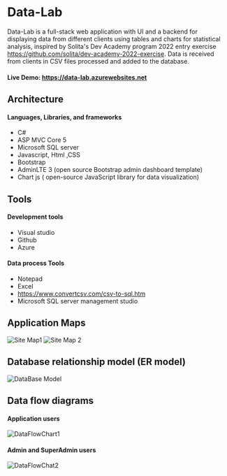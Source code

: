 # Data-Lab
Data-Lab is a full-stack web application with UI and a backend for displaying data from different clients using tables and charts for statistical analysis,
inspired by Solita's Dev Academy program 2022 entry exercise https://github.com/solita/dev-academy-2022-exercise.
Data is received from clients in CSV files processed and added to the database.

#### Live Demo: https://data-lab.azurewebsites.net

## Architecture
#### Languages, Libraries, and frameworks
- C#
- ASP MVC Core 5
- Microsoft SQL server
- Javascript, Html ,CSS
- Bootstrap
- AdminLTE 3 (open source Bootstrap admin dashboard template)
- Chart js ( open-source JavaScript library for data visualization)

## Tools
#### Development tools
- Visual studio 
- Github
- Azure

#### Data process Tools
- Notepad
- Excel
- https://www.convertcsv.com/csv-to-sql.htm
- Microsoft SQL server management studio

## Application Maps
![Site Map1](https://user-images.githubusercontent.com/53993050/148553941-9d7acd36-746d-49f1-a7e9-71dd653565a7.png)
![Site Map 2](https://user-images.githubusercontent.com/53993050/148554579-021fc63e-58eb-4fd7-9e2d-638e0c559b09.png)

## Database relationship model (ER model)
![DataBase Model](https://user-images.githubusercontent.com/53993050/148555339-f3d1e860-8cbd-4df6-873a-514b6b15e6ed.png)

## Data flow diagrams

#### Application users
![DataFlowChart1](https://user-images.githubusercontent.com/53993050/148556436-71627fda-47b1-4256-9336-fa231e217f2b.png)

#### Admin and SuperAdmin users
![DataFlowChat2](https://user-images.githubusercontent.com/53993050/148556574-2d43e745-65dc-41f9-8eed-bdb26f514c3a.png)

